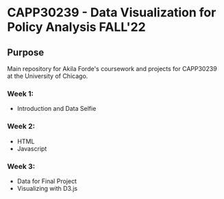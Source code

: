 # CAPP30239 - Data Visualization for Policy Analysis FALL'22

## Purpose

Main repository for Akila Forde's coursework and projects for CAPP30239 at the University of Chicago.

### Week 1:
+ Introduction and Data Selfie

### Week 2:
+ HTML
+ Javascript

### Week 3:
+ Data for Final Project
+ Visualizing with D3.js
